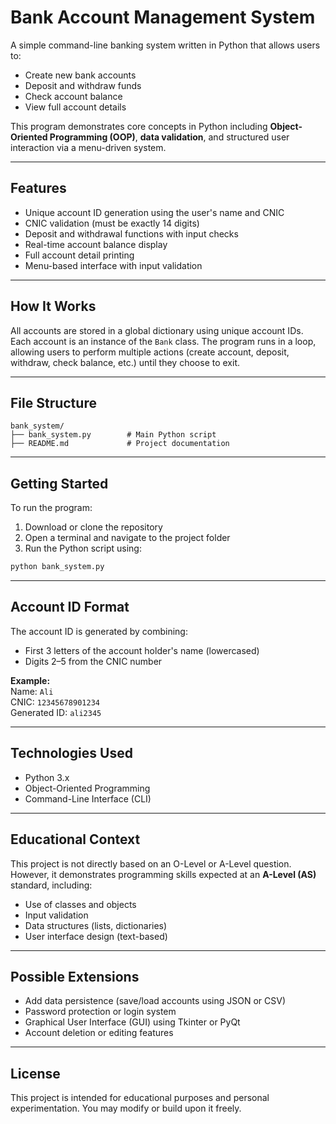 # Bank Account Management System

A simple command-line banking system written in Python that allows users to:

- Create new bank accounts
- Deposit and withdraw funds
- Check account balance
- View full account details

This program demonstrates core concepts in Python including **Object-Oriented Programming (OOP)**, **data validation**, and structured user interaction via a menu-driven system.

---

## Features

- Unique account ID generation using the user's name and CNIC
- CNIC validation (must be exactly 14 digits)
- Deposit and withdrawal functions with input checks
- Real-time account balance display
- Full account detail printing
- Menu-based interface with input validation

---

## How It Works

All accounts are stored in a global dictionary using unique account IDs. Each account is an instance of the `Bank` class. The program runs in a loop, allowing users to perform multiple actions (create account, deposit, withdraw, check balance, etc.) until they choose to exit.

---

## File Structure

```
bank_system/
├── bank_system.py        # Main Python script
├── README.md             # Project documentation
```

---

## Getting Started

To run the program:

1. Download or clone the repository
2. Open a terminal and navigate to the project folder
3. Run the Python script using:
```bash
python bank_system.py
```

---

## Account ID Format

The account ID is generated by combining:

- First 3 letters of the account holder's name (lowercased)
- Digits 2–5 from the CNIC number

**Example:**  
Name: `Ali`  
CNIC: `12345678901234`  
Generated ID: `ali2345`

---

## Technologies Used

- Python 3.x
- Object-Oriented Programming
- Command-Line Interface (CLI)

---

## Educational Context

This project is not directly based on an O-Level or A-Level question. However, it demonstrates programming skills expected at an **A-Level (AS)** standard, including:

- Use of classes and objects
- Input validation
- Data structures (lists, dictionaries)
- User interface design (text-based)

---

## Possible Extensions

- Add data persistence (save/load accounts using JSON or CSV)
- Password protection or login system
- Graphical User Interface (GUI) using Tkinter or PyQt
- Account deletion or editing features

---

## License

This project is intended for educational purposes and personal experimentation. You may modify or build upon it freely.

